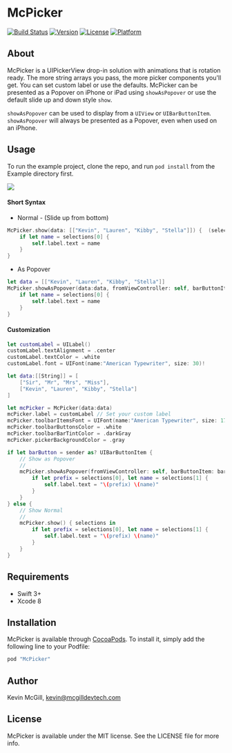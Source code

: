 # McPicker
[![Build Status](https://travis-ci.org/kmcgill88/McPicker-iOS.svg?branch=master)](https://travis-ci.org/kmcgill88/McPicker-iOS)
[![Version](https://img.shields.io/cocoapods/v/McPicker.svg?style=flat)](http://cocoapods.org/pods/McPicker)
[![License](https://img.shields.io/cocoapods/l/McPicker.svg?style=flat)](http://cocoapods.org/pods/McPicker)
[![Platform](https://img.shields.io/cocoapods/p/McPicker.svg?style=flat)](http://cocoapods.org/pods/McPicker)

## About
McPicker is a UIPickerView drop-in solution with animations that is rotation ready. The more string arrays you pass, the more picker components you'll get. You can set custom label or use the defaults. McPicker can be presented as a Popover on iPhone or iPad using `showAsPopover` or use the default slide up and down style `show`.

`showAsPopover` can be used to display from a `UIView` or `UIBarButtonItem`. `showAsPopover` will always be presented as a Popover, even when used on an iPhone.

## Usage
To run the example project, clone the repo, and run `pod install` from the Example directory first.

![](http://mcgilldevtech.com/img/github/mcpicker/mcpicker-0.3.0-ios.gif)

#### Short Syntax
- Normal - (Slide up from bottom)
```swift
McPicker.show(data: [["Kevin", "Lauren", "Kibby", "Stella"]]) {  (selections:[Int : String]) -> Void in
    if let name = selections[0] {
        self.label.text = name
    }
}
```
- As Popover
```swift
let data = [["Kevin", "Lauren", "Kibby", "Stella"]]
McPicker.showAsPopover(data:data, fromViewController: self, barButtonItem: sender) { (selections:[Int : String]) -> Void in
    if let name = selections[0] {
        self.label.text = name
    }
}
```

#### Customization
```swift
let customLabel = UILabel()
customLabel.textAlignment = .center
customLabel.textColor = .white
customLabel.font = UIFont(name:"American Typewriter", size: 30)!

let data:[[String]] = [
    ["Sir", "Mr", "Mrs", "Miss"],
    ["Kevin", "Lauren", "Kibby", "Stella"]
]

let mcPicker = McPicker(data:data)
mcPicker.label = customLabel // Set your custom label
mcPicker.toolbarItemsFont = UIFont(name:"American Typewriter", size: 17)!
mcPicker.toolbarButtonsColor = .white
mcPicker.toolbarBarTintColor = .darkGray
mcPicker.pickerBackgroundColor = .gray

if let barButton = sender as? UIBarButtonItem {
    // Show as Popover
    //
    mcPicker.showAsPopover(fromViewController: self, barButtonItem: barButton) { (selections:[Int : String]) -> Void in
        if let prefix = selections[0], let name = selections[1] {
            self.label.text = "\(prefix) \(name)"
        }
    }
} else {
    // Show Normal
    //
    mcPicker.show() { selections in
        if let prefix = selections[0], let name = selections[1] {
            self.label.text = "\(prefix) \(name)"
        }
    }
}
```

## Requirements
- Swift 3+
- Xcode 8

## Installation

McPicker is available through [CocoaPods](http://cocoapods.org). To install
it, simply add the following line to your Podfile:

```ruby
pod "McPicker"
```

## Author

Kevin McGill, kevin@mcgilldevtech.com

## License

McPicker is available under the MIT license. See the LICENSE file for more info.
